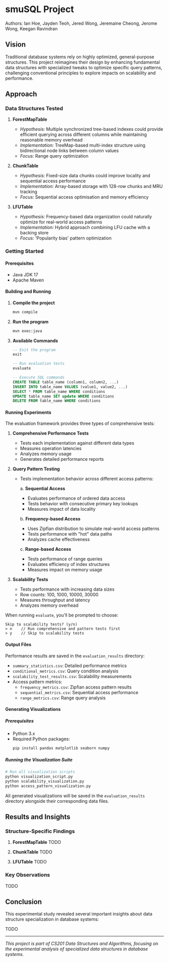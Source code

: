 # smuSQL Project
Authors: Ian Hoe, Jayden Teoh, Jered Wong, Jeremaine Cheong, Jerome Wong, Keegan Ravindran

## Vision
Traditional database systems rely on highly optimized, general-purpose structures. This project reimagines their design by enhancing fundamental data structures with specialized tweaks to optimize specific query patterns, challenging conventional principles to explore impacts on scalability and performance.

## Approach

### Data Structures Tested

1. **ForestMapTable**
   - *Hypothesis:* Multiple synchronized tree-based indexes could provide efficient querying across different columns while maintaining reasonable memory overhead
   - *Implementation:* TreeMap-based multi-index structure using bidirectional node links between column values
   - *Focus:* Range query optimization

2. **ChunkTable**
   - *Hypothesis:* Fixed-size data chunks could improve locality and sequential access performance
   - *Implementation:* Array-based storage with 128-row chunks and MRU tracking
   - *Focus:* Sequential access optimisation and memory efficiency

3. **LFUTable**
   - *Hypothesis:* Frequency-based data organization could naturally optimize for real-world access patterns
   - *Implementation:* Hybrid approach combining LFU cache with a backing store
   - *Focus:* 'Popularity bias' pattern optimization

### Getting Started

#### Prerequisites
- Java JDK 17
- Apache Maven

#### Building and Running
1. **Compile the project**
   ```bash
   mvn compile
   ```

2. **Run the program**
   ```bash
   mvn exec:java
   ```

3. **Available Commands**
   ```sql
   -- Exit the program
   exit
   
   -- Run evaluation tests
   evaluate
   
   -- Execute SQL commands
   CREATE TABLE table_name (column1, column2, ...)
   INSERT INTO table_name VALUES (value1, value2, ...)
   SELECT * FROM table_name WHERE conditions
   UPDATE table_name SET update WHERE conditions
   DELETE FROM table_name WHERE conditions
   ```

#### Running Experiments
The evaluation framework provides three types of comprehensive tests:

1. **Comprehensive Performance Tests**
   - Tests each implementation against different data types
   - Measures operation latencies
   - Analyzes memory usage
   - Generates detailed performance reports

2. **Query Pattern Testing**
   - Tests implementation behavior across different access patterns:
     
     a. **Sequential Access**
     - Evaluates performance of ordered data access
     - Tests behavior with consecutive primary key lookups
     - Measures impact of data locality
     
     b. **Frequency-based Access**
     - Uses Zipfian distribution to simulate real-world access patterns
     - Tests performance with "hot" data paths
     - Analyzes cache effectiveness
     
     c. **Range-based Access**
     - Tests performance of range queries
     - Evaluates efficiency of index structures
     - Measures impact on memory usage

3. **Scalability Tests**
   - Tests performance with increasing data sizes
   - Row counts: 100, 1000, 10000, 30000
   - Measures throughput and latency
   - Analyzes memory overhead

When running `evaluate`, you'll be prompted to choose:
```
Skip to scalability tests? (y/n)
> n    // Run comprehensive and pattern tests first
> y    // Skip to scalability tests
```

#### Output Files
Performance results are saved in the `evaluation_results` directory:
- `summary_statistics.csv`: Detailed performance metrics
- `conditional_metrics.csv`: Query condition analysis
- `scalability_test_results.csv`: Scalability measurements
- Access pattern metrics: 
  - `frequency_metrics.csv`: Zipfian access pattern results
  - `sequential_metrics.csv`: Sequential access performance
  - `range_metrics.csv`: Range query analysis

#### Generating Visualizations

##### Prerequisites
- Python 3.x
- Required Python packages:
  ```bash
  pip install pandas matplotlib seaborn numpy
  ```

##### Running the Visualization Suite
```bash
# Run all visualization scripts
python visualization_script.py
python scalability_visualization.py
python access_pattern_visualization.py
```

All generated visualizations will be saved in the `evaluation_results` directory alongside their corresponding data files.

## Results and Insights

### Structure-Specific Findings

1. **ForestMapTable**
TODO

2. **ChunkTable**
TODO

3. **LFUTable**
TODO

### Key Observations

TODO

## Conclusion

This experimental study revealed several important insights about data structure specialization in database systems:

TODO

---

*This project is part of CS201 Data Structures and Algorithms, focusing on the experimental analysis of specialized data structures in database systems.*